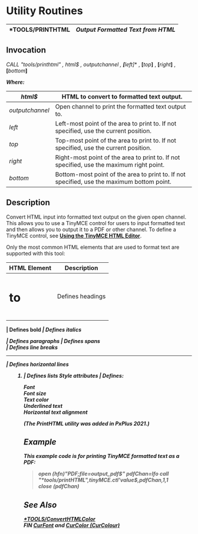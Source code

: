 # Utility Routines

***TOOLS/PRINTHTML** |  **_Output Formatted Text from HTML_**  
---|---  
  
## Invocation

**CALL "*tools/printhtml"** , _html$_ , _outputchannel_ , **[**_left_**]** , **[**_top_**]** , **[**_right_**]** , **[**_bottom_**]**

**_Where:_**

_html$_ |  HTML to convert to formatted text output.  
---|---  
_outputchannel_ |  Open channel to print the formatted text output to.  
_left_ |  Left-most point of the area to print to. If not specified, use the current position.  
_top_ |  Top-most point of the area to print to. If not specified, use the current position.  
_right_ |  Right-most point of the area to print to. If not specified, use the maximum right point.  
_bottom_ |  Bottom-most point of the area to print to. If not specified, use the maximum bottom point.  
  
## Description

Convert HTML input into formatted text output on the given open channel. This allows you to use a TinyMCE control for users to input formatted text and then allows you to output it to a PDF or other channel. To define a TinyMCE control, see **[Using the TinyMCE HTML Editor](../Extended%20NOMADS%20Objects/TinyMCE%20HTML%20Editor/Using%20the%20TinyMCE%20HTML%20Editor.md)**.

Only the most common HTML elements that are used to format text are supported with this tool:

**HTML Element** |  **Description**  
---|---  
<h1> to <h6> |  Defines headings  
<b>  
<strong> |  Defines bold  
<i>  
<em> |  Defines italics  
<p> |  Defines paragraphs  
<span> |  Defines spans  
<br> |  Defines line breaks  
<hr> |  Defines horizontal lines  
<ul>  
<ol>  
<li> |  Defines lists  
Style attributes |  Defines:  
  
Font  
Font size  
Text color  
Underlined text  
Horizontal text alignment  
  
_(The PrintHTML utility was added in PxPlus 2021.)_

## Example

This example code is for printing TinyMCE formatted text as a PDF:

> open (hfn)"*PDF*;file=output_pdf$"  
> pdfChan=lfo  
>  call "*tools/printHTML",tinyMCE.ctl'value$,pdfChan,1,1  
>  close (pdfChan)

## See Also

**[*TOOLS/ConvertHTMLColor](converthtmlclr.md)**  
FIN **[CurFont](../functions/fin.htm#curfont)** and **[CurColor (CurColour)](../functions/fin.htm#curclr)**
